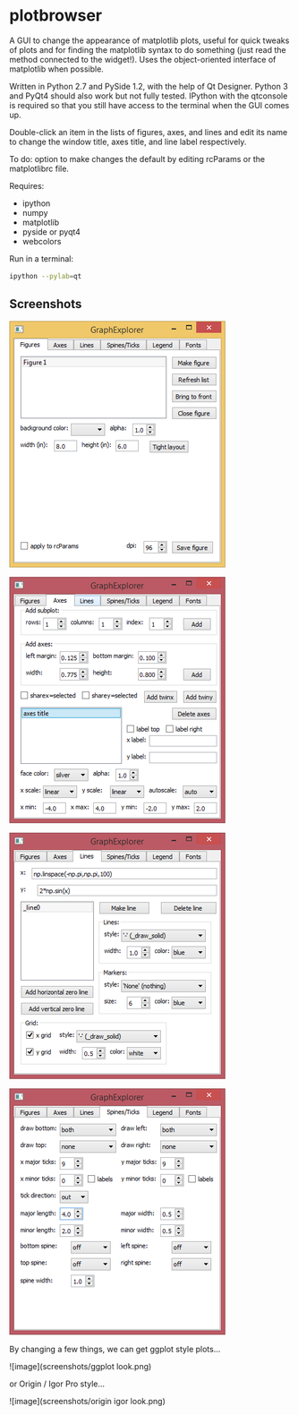 plotbrowser
===========

A GUI to change the appearance of matplotlib plots, useful for quick tweaks of plots and for finding the matplotlib syntax to do something (just read the method connected to the widget!). Uses the object-oriented interface of matplotlib when possible.

Written in Python 2.7 and PySide 1.2, with the help of Qt Designer. Python 3 and PyQt4 should also work but not fully tested. IPython with the qtconsole is required so that you still have access to the terminal when the GUI comes up.

Double-click an item in the lists of figures, axes, and lines and edit its name to change the window title, axes title, and line label respectively.

To do: option to make changes the default by editing rcParams or the matplotlibrc file.

Requires:
- ipython
- numpy
- matplotlib
- pyside or pyqt4
- webcolors

Run in a terminal:
```sh
ipython --pylab=qt
```

Screenshots
-----------

![image](screenshots/figurestab.png)

![image](screenshots/axestab.png)

![image](screenshots/linestab.png)

![image](screenshots/spinestab.png)

By changing a few things, we can get ggplot style plots...

![image](screenshots/ggplot look.png)

or Origin / Igor Pro style...

![image](screenshots/origin igor look.png)
